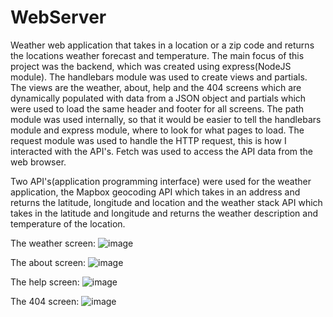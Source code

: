 # WebServer
Weather web application that takes in a location or a zip code and returns
the locations weather forecast and temperature. The main focus of this project was the 
backend, which was created using express(NodeJS module). The handlebars module was used to 
create views and partials. The views are the weather, about, help and the 404 screens which are dynamically
populated with data from a JSON object and partials which were used to load the same header and footer 
for all screens. The path module was used internally, so that it would be easier to tell the
handlebars module and express module, where to look for what pages to load. The request module was used 
to handle the HTTP request, this is how I interacted with the API's. Fetch was used to access the API data from
the web browser.

Two API's(application programming interface) were used for the weather application, the Mapbox geocoding API which
takes in an address and returns the latitude, longitude and location and the weather stack API which takes in
the latitude and longitude and returns the weather description and temperature of the location.

The weather screen:
![image](https://user-images.githubusercontent.com/102123401/162993642-72112629-a564-4af8-ac60-d03de38ed6a8.png)

The about screen:
![image](https://user-images.githubusercontent.com/102123401/162993857-2107b836-093a-48db-a33f-0bfa9c07c86f.png)

The help screen:
![image](https://user-images.githubusercontent.com/102123401/163011614-b8fdebd4-6573-4b15-8f5b-3500635ef258.png)

The 404 screen:
![image](https://user-images.githubusercontent.com/102123401/163012479-dc56f50d-142e-4075-a916-20cec59c52bc.png)

